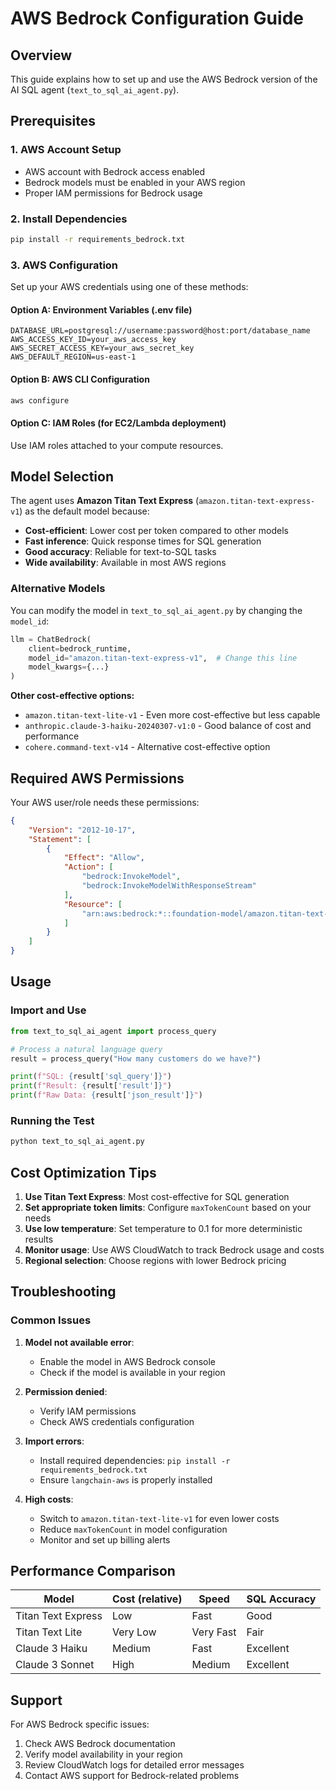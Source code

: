 # AWS Bedrock Configuration Guide

## Overview
This guide explains how to set up and use the AWS Bedrock version of the AI SQL agent (`text_to_sql_ai_agent.py`).

## Prerequisites

### 1. AWS Account Setup
- AWS account with Bedrock access enabled
- Bedrock models must be enabled in your AWS region
- Proper IAM permissions for Bedrock usage

### 2. Install Dependencies
```bash
pip install -r requirements_bedrock.txt
```

### 3. AWS Configuration
Set up your AWS credentials using one of these methods:

#### Option A: Environment Variables (.env file)
```
DATABASE_URL=postgresql://username:password@host:port/database_name
AWS_ACCESS_KEY_ID=your_aws_access_key
AWS_SECRET_ACCESS_KEY=your_aws_secret_key
AWS_DEFAULT_REGION=us-east-1
```

#### Option B: AWS CLI Configuration
```bash
aws configure
```

#### Option C: IAM Roles (for EC2/Lambda deployment)
Use IAM roles attached to your compute resources.

## Model Selection

The agent uses **Amazon Titan Text Express** (`amazon.titan-text-express-v1`) as the default model because:
- **Cost-efficient**: Lower cost per token compared to other models
- **Fast inference**: Quick response times for SQL generation
- **Good accuracy**: Reliable for text-to-SQL tasks
- **Wide availability**: Available in most AWS regions

### Alternative Models
You can modify the model in `text_to_sql_ai_agent.py` by changing the `model_id`:

```python
llm = ChatBedrock(
    client=bedrock_runtime,
    model_id="amazon.titan-text-express-v1",  # Change this line
    model_kwargs={...}
)
```

**Other cost-effective options:**
- `amazon.titan-text-lite-v1` - Even more cost-effective but less capable
- `anthropic.claude-3-haiku-20240307-v1:0` - Good balance of cost and performance
- `cohere.command-text-v14` - Alternative cost-effective option

## Required AWS Permissions

Your AWS user/role needs these permissions:
```json
{
    "Version": "2012-10-17",
    "Statement": [
        {
            "Effect": "Allow",
            "Action": [
                "bedrock:InvokeModel",
                "bedrock:InvokeModelWithResponseStream"
            ],
            "Resource": [
                "arn:aws:bedrock:*::foundation-model/amazon.titan-text-express-v1"
            ]
        }
    ]
}
```

## Usage

### Import and Use
```python
from text_to_sql_ai_agent import process_query

# Process a natural language query
result = process_query("How many customers do we have?")

print(f"SQL: {result['sql_query']}")
print(f"Result: {result['result']}")
print(f"Raw Data: {result['json_result']}")
```

### Running the Test
```bash
python text_to_sql_ai_agent.py
```

## Cost Optimization Tips

1. **Use Titan Text Express**: Most cost-effective for SQL generation
2. **Set appropriate token limits**: Configure `maxTokenCount` based on your needs
3. **Use low temperature**: Set temperature to 0.1 for more deterministic results
4. **Monitor usage**: Use AWS CloudWatch to track Bedrock usage and costs
5. **Regional selection**: Choose regions with lower Bedrock pricing

## Troubleshooting

### Common Issues

1. **Model not available error**:
   - Enable the model in AWS Bedrock console
   - Check if the model is available in your region

2. **Permission denied**:
   - Verify IAM permissions
   - Check AWS credentials configuration

3. **Import errors**:
   - Install required dependencies: `pip install -r requirements_bedrock.txt`
   - Ensure `langchain-aws` is properly installed

4. **High costs**:
   - Switch to `amazon.titan-text-lite-v1` for even lower costs
   - Reduce `maxTokenCount` in model configuration
   - Monitor and set up billing alerts

## Performance Comparison

| Model | Cost (relative) | Speed | SQL Accuracy |
|-------|----------------|-------|--------------|
| Titan Text Express | Low | Fast | Good |
| Titan Text Lite | Very Low | Very Fast | Fair |
| Claude 3 Haiku | Medium | Fast | Excellent |
| Claude 3 Sonnet | High | Medium | Excellent |

## Support

For AWS Bedrock specific issues:
1. Check AWS Bedrock documentation
2. Verify model availability in your region
3. Review CloudWatch logs for detailed error messages
4. Contact AWS support for Bedrock-related problems
